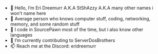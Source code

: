 - 👋 Hello, I’m Eri Dreemurr A.K.A StShAzzy A.K.A many other names i won't name here
- 👀 Average person who knows computer stuff, coding, networking, memory, and some random stuff
- 🌱 I code in SourcePawn most of the time, but i also know other languages
- 💞️ I’m currently contributing to ServerDosBrothers
- 📫 Reach me at the Discord: eridreemurr 

<!---
StShAzzy/StShAzzy is a ✨ special ✨ repository because its `README.md` (this file) appears on your GitHub profile.
You can click the Preview link to take a look at your changes.
--->
